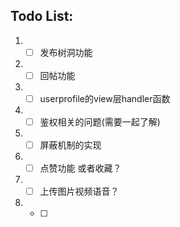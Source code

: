 ## Todo List:
   1. - [ ] 发布树洞功能
   2. - [ ] 回帖功能
   3. - [ ] userprofile的view层handler函数
   4. - [ ] 鉴权相关的问题(需要一起了解)
   5. - [ ] 屏蔽机制的实现
   6. - [ ] 点赞功能 或者收藏？
   7. - [ ] 上传图片视频语音？
   8. - [ ] 

